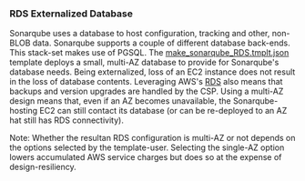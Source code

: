### RDS Externalized Database

Sonarqube uses a database to host configuration, tracking and other, non-BLOB data. Sonarqube supports a couple of different database back-ends. This stack-set makes use of PGSQL. The [make_sonarqube_RDS.tmplt.json](/Templates/make_sonarqube_RDS.tmplt.json) template deploys a small, multi-AZ database to provide for Sonarqube's database needs. Being externalized, loss of an EC2 instance does not result in the loss of database contents. Leveraging AWS's [RDS](https://aws.amazon.com/rds/) also means that backups and version upgrades are handled by the CSP. Using a multi-AZ design means that, even if an AZ becomes unavailable, the Sonarqube-hosting EC2 can still contact its database (or can be re-deployed to an AZ hat still has RDS connectivity).

Note: Whether the resultan RDS configuration is multi-AZ or not depends on the options selected by the template-user. Selecting the single-AZ option lowers accumulated AWS service charges but does so at the expense of design-resiliency.

